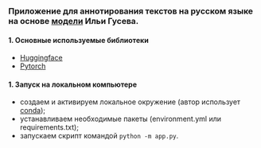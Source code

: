 ### Приложение для аннотирования текстов на русском языке на основе [модели](https://huggingface.co/IlyaGusev/rugpt3medium_sum_gazeta) Ильи Гусева.

#### 1. Основные используемые библиотеки
- [Huggingface](https://huggingface.co/)
- [Pytorch](https://pytorch.org/)

#### 1. Запуск на локальном компьютере
 - создаем и активируем локальное окружение (автор использует [conda](https://docs.conda.io/en/latest/));
 - устанавливаем необходимые пакеты (environment.yml или requirements.txt);
 - запускаем скрипт командой ```python -m app.py```.